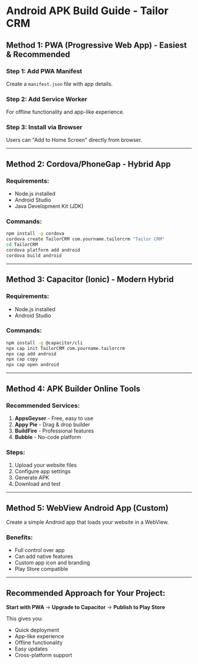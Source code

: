 # Android APK Build Guide - Tailor CRM

## Method 1: PWA (Progressive Web App) - Easiest & Recommended

### Step 1: Add PWA Manifest
Create a `manifest.json` file with app details.

### Step 2: Add Service Worker
For offline functionality and app-like experience.

### Step 3: Install via Browser
Users can "Add to Home Screen" directly from browser.

---

## Method 2: Cordova/PhoneGap - Hybrid App

### Requirements:
- Node.js installed
- Android Studio
- Java Development Kit (JDK)

### Commands:
```bash
npm install -g cordova
cordova create TailorCRM com.yourname.tailorcrm "Tailor CRM"
cd TailorCRM
cordova platform add android
cordova build android
```

---

## Method 3: Capacitor (Ionic) - Modern Hybrid

### Requirements:
- Node.js installed
- Android Studio

### Commands:
```bash
npm install -g @capacitor/cli
npx cap init TailorCRM com.yourname.tailorcrm
npx cap add android
npx cap copy
npx cap open android
```

---

## Method 4: APK Builder Online Tools

### Recommended Services:
1. **AppsGeyser** - Free, easy to use
2. **Appy Pie** - Drag & drop builder
3. **BuildFire** - Professional features
4. **Bubble** - No-code platform

### Steps:
1. Upload your website files
2. Configure app settings
3. Generate APK
4. Download and test

---

## Method 5: WebView Android App (Custom)

Create a simple Android app that loads your website in a WebView.

### Benefits:
- Full control over app
- Can add native features
- Custom app icon and branding
- Play Store compatible

---

## Recommended Approach for Your Project:

**Start with PWA** → **Upgrade to Capacitor** → **Publish to Play Store**

This gives you:
- Quick deployment
- App-like experience
- Offline functionality
- Easy updates
- Cross-platform support
